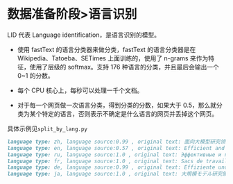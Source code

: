 # 数据准备阶段>语言识别

LID 代表 Language identification，是语言识别的模型。

+ 使用 fastText 的语言分类器来做分类，fastText 的语言分类器是在 Wikipedia、Tatoeba、SETimes 上面训练的，使用了 n-grams 来作为特征，使用了层级的 softmax。支持 176 种语言的分类，并且最后会输出一个 0~1 的分数。

+ 每个 CPU 核心上，每秒可以处理一千个文档。

+ 对于每一个网页做一次语言分类，得到分类的分数，如果大于 0.5，那么就分类为某个特定的语言，否则表示不确定是什么语言的网页并丢掉这个网页。

具体示例见`split_by_lang.py`

```markdown
language type: zh, language source:0.99 , original text: 面向大模型研究领域的高效易用数据处理工貝包 .
language type: en, language source:0.57 , original text: Efficient and Easy-to-Use Data Processing Workbags for Large Modeling Research Domain .
language type: ru, language source:1.0 , original text: Эффективные и простые в использовании рабочие пакеты для обработки данных в области исследования больших моделей .
language type: fr, language source:1.0 , original text: Sacs de travail efficaces et faciles à utiliser pour le traitement des données dans le domaine de la recherche sur les grands modèles .
language type: de, language source:0.99 , original text: Effiziente und einfach zu verwendende Datenverarbeitungs-Workbags für große Modellforschungsbereiche .
language type: ja, language source:1.0 , original text: 大規模モデル研究領域のための効率的で使いやすいデータ処理ワークバッグ .
```